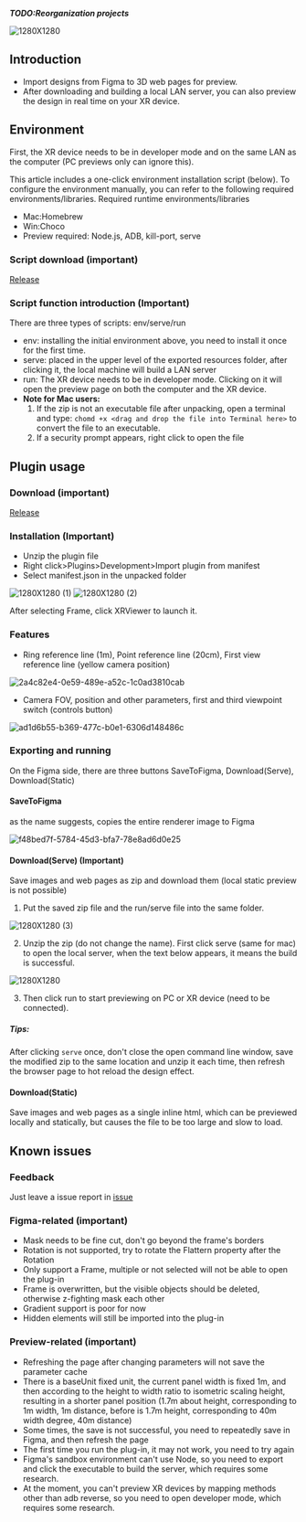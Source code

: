 ***TODO:Reorganization projects***

![1280X1280](https://user-images.githubusercontent.com/7036706/199702605-00b0a06b-9b67-4c55-ac7a-33f2bb840206.PNG)
## Introduction

- Import designs from Figma to 3D web pages for preview.
- After downloading and building a local LAN server, you can also preview the design in real time on your XR device.

## Environment
First, the XR device needs to be in developer mode and on the same LAN as the computer (PC previews only can ignore this).

This article includes a one-click environment installation script (below). To configure the environment manually, you can refer to the following required environments/libraries.
Required runtime environments/libraries

- Mac:Homebrew
- Win:Choco
- Preview required: Node.js, ADB, kill-port, serve

### Script download (important)

[Release](https://github.com/MartinRGB/XRViewer/releases "Release")

### Script function introduction (Important)

There are three types of scripts: env/serve/run
- env: installing the initial environment above, you need to install it once for the first time.
- serve: placed in the upper level of the exported resources folder, after clicking it, the local machine will build a LAN server
- run: The XR device needs to be in developer mode. Clicking on it will open the preview page on both the computer and the XR device.
- **Note for Mac users:**
  1. If the zip is not an executable file after unpacking, open a terminal and type:
  `chomd +x <drag and drop the file into Terminal here>` to convert the file to an executable.
  2. If a security prompt appears, right click to open the file

## Plugin usage

### Download (important)
[Release](https://github.com/MartinRGB/XRViewer/releases "Release")
### Installation (Important)
- Unzip the plugin file
- Right click>Plugins>Development>Import plugin from manifest
- Select manifest.json in the unpacked folder

![1280X1280 (1)](https://user-images.githubusercontent.com/7036706/199702758-3ad8b547-ac8e-4a60-aac8-0376c48368af.PNG)
![1280X1280 (2)](https://user-images.githubusercontent.com/7036706/199702774-11421e50-2158-4dd4-9141-57bea768d702.PNG)


After selecting Frame, click XRViewer to launch it.
### Features
- Ring reference line (1m), Point reference line (20cm), First view reference line (yellow camera position)

![2a4c82e4-0e59-489e-a52c-1c0ad3810cab](https://user-images.githubusercontent.com/7036706/199702955-c20b73e4-3b5e-413f-a4c9-d3ea52fbb17f.png)

- Camera FOV, position and other parameters, first and third viewpoint switch (controls button)

![ad1d6b55-b369-477c-b0e1-6306d148486c](https://user-images.githubusercontent.com/7036706/199702852-21902d4d-fbcf-49ad-9be7-ef981dc14986.png)

### Exporting and running
On the Figma side, there are three buttons SaveToFigma, Download(Serve), Download(Static)
#### SaveToFigma
as the name suggests, copies the entire renderer image to Figma

![f48bed7f-5784-45d3-bfa7-78e8ad6d0e25](https://user-images.githubusercontent.com/7036706/199703072-b27f801f-0fc4-4fcf-8e5d-7b76fdcdff5a.png)

#### Download(Serve) (Important)
Save images and web pages as zip and download them (local static preview is not possible)
1. Put the saved zip file and the run/serve file into the same folder.

![1280X1280 (3)](https://user-images.githubusercontent.com/7036706/199703166-7f2452e0-e2f5-4124-916a-8ec522646e45.PNG)

2. Unzip the zip (do not change the name). First click serve (same for mac) to open the local server, when the text below appears, it means the build is successful.

![1280X1280](https://user-images.githubusercontent.com/7036706/199703253-b1122c64-03a7-4e10-8b6d-d42c30dbeee6.PNG)

3. Then click run to start previewing on PC or XR device (need to be connected).

##### Tips: 
After clicking `serve` once, don't close the open command line window, save the modified zip to the same location and unzip it each time, then refresh the browser page to hot reload the design effect. 

#### Download(Static) 
Save images and web pages as a single inline html, which can be previewed locally and statically, but causes the file to be too large and slow to load.

## Known issues

### Feedback
Just leave a issue report in [issue](https://github.com/MartinRGB/XRViewer/issues "here")

### Figma-related (important)
- Mask needs to be fine cut, don't go beyond the frame's borders
- Rotation is not supported, try to rotate the Flattern property after the Rotation
- Only support a Frame, multiple or not selected will not be able to open the plug-in
- Frame is overwritten, but the visible objects should be deleted, otherwise z-fighting mask each other
- Gradient support is poor for now
- Hidden elements will still be imported into the plug-in

### Preview-related (important)
- Refreshing the page after changing parameters will not save the parameter cache
- There is a baseUnit fixed unit, the current panel width is fixed 1m, and then according to the height to width ratio to isometric scaling height, resulting in a shorter panel position (1.7m about height, corresponding to 1m width, 1m distance, before is 1.7m height, corresponding to 40m width degree, 40m distance)
- Some times, the save is not successful, you need to repeatedly save in Figma, and then refresh the page
- The first time you run the plug-in, it may not work, you need to try again
- Figma's sandbox environment can't use Node, so you need to export and click the executable to build the server, which requires some research.
- At the moment, you can't preview XR devices by mapping methods other than adb reverse, so you need to open developer mode, which requires some research.
